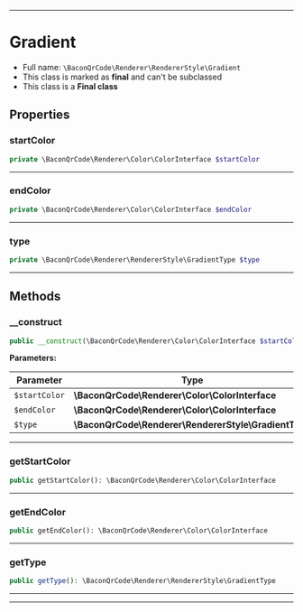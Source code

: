 ***

# Gradient

* Full name: `\BaconQrCode\Renderer\RendererStyle\Gradient`
* This class is marked as **final** and can't be subclassed
* This class is a **Final class**

## Properties

### startColor

```php
private \BaconQrCode\Renderer\Color\ColorInterface $startColor
```

***

### endColor

```php
private \BaconQrCode\Renderer\Color\ColorInterface $endColor
```

***

### type

```php
private \BaconQrCode\Renderer\RendererStyle\GradientType $type
```

***

## Methods

### __construct

```php
public __construct(\BaconQrCode\Renderer\Color\ColorInterface $startColor, \BaconQrCode\Renderer\Color\ColorInterface $endColor, \BaconQrCode\Renderer\RendererStyle\GradientType $type): mixed
```

**Parameters:**

| Parameter | Type | Description |
|-----------|------|-------------|
| `$startColor` | **\BaconQrCode\Renderer\Color\ColorInterface** |  |
| `$endColor` | **\BaconQrCode\Renderer\Color\ColorInterface** |  |
| `$type` | **\BaconQrCode\Renderer\RendererStyle\GradientType** |  |

***

### getStartColor

```php
public getStartColor(): \BaconQrCode\Renderer\Color\ColorInterface
```

***

### getEndColor

```php
public getEndColor(): \BaconQrCode\Renderer\Color\ColorInterface
```

***

### getType

```php
public getType(): \BaconQrCode\Renderer\RendererStyle\GradientType
```

***


***

